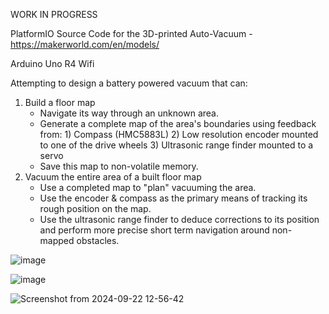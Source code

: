 WORK IN PROGRESS

PlatformIO Source Code for the 3D-printed Auto-Vacuum - https://makerworld.com/en/models/

Arduino Uno R4 Wifi

Attempting to design a battery powered vacuum that can:
1) Build a floor map
   - Navigate its way through an unknown area.
   - Generate a complete map of the area's boundaries using feedback from:
         1) Compass (HMC5883L)
         2) Low resolution encoder mounted to one of the drive wheels
         3) Ultrasonic range finder mounted to a servo
   - Save this map to non-volatile memory.
2) Vacuum the entire area of a built floor map
   - Use a completed map to "plan" vacuuming the area.
   - Use the encoder & compass as the primary means of tracking its rough position on the map.
   - Use the ultrasonic range finder to deduce corrections to its position and perform more precise short term navigation around non-mapped obstacles.

![image](https://github.com/user-attachments/assets/8adf70b6-359c-40b2-999a-280c45062bb5)

![image](https://github.com/user-attachments/assets/8dfb0526-38e5-4259-90d3-f3a3dc445531)

![Screenshot from 2024-09-22 12-56-42](https://github.com/user-attachments/assets/a9852cd0-272e-4199-a86c-699a4be4a330)
